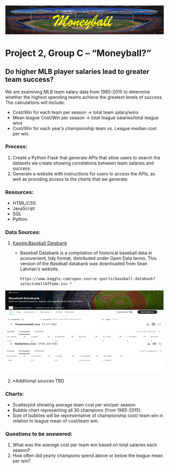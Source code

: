 ![coverArt1.png](images/coverArt1.png)

# Project 2, Group C – “Moneyball?”

## Do higher MLB player salaries lead to greater team success?

We are examining MLB team salary data from 1985-2015 to determine whether the highest spending teams achieve the greatest levels of success. The calculations will include:
-	Cost/Win for each team per season -> total team salary/wins
-	Mean league Cost/Win per season -> total league salaries/total league wins
-	Cost/Win for each year’s championship team vs. League median cost per win.

### Process: 
1.	Create a Python Flask that generate APIs that allow users to search the datasets we create showing correlations between team salaries and success.
2.	Generate a website with instructions for users to access the APIs, as well as providing access to the charts that we generate.

### Resources:
-	HTML/CSS
-	JavaScript
-	SQL
-	Python

### Data Sources:
	
   1. [Kaggle:Baseball Databank](https://www.kaggle.com/open-source-sports/baseball-databank?select=HallOfFame.csv)
      - Baseball Databank is a compilation of historical baseball data in aconvenient, tidy format, distributed under Open Data terms.
      This version of the Baseball databank was downloaded from Sean Lahman's website.
      
      		https://www.kaggle.com/open-source-sports/baseball-databank?select=HallOfFame.csv *
	
![csvArt.png](images/csvArt.png)
	
	
   2. *Additional sources TBD	






### Charts: 
-	Scatterplot showing average team cost per win/per season
-	Bubble chart representing all 30 champions (from 1985-2015). 
-	Size of bubbles will be representative of championship cost/ team win in relation to league mean of cost/team win.

	
### Questions to be answered:
1.	What was the average cost per team win based on total salaries each season?
2.	How often did yearly champions spend above or below the league mean per win?




